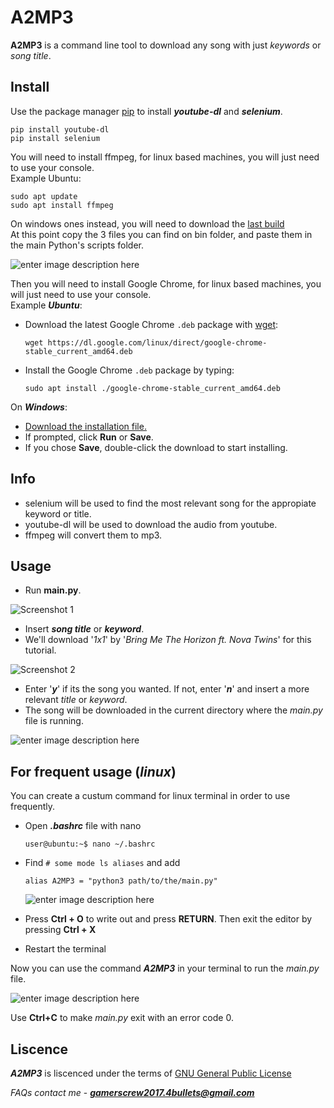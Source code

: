 # A2MP3
**A2MP3** is a command line tool to download any song with just *keywords* or *song title*.

## Install
Use the package manager [pip](https://pip.pypa.io/en/stable/) to install ***youtube-dl*** and ***selenium***.

    pip install youtube-dl
    pip install selenium

You will need to install ffmpeg, for linux based machines, you will just need to use your console.  
Example Ubuntu:

    sudo apt update
    sudo apt install ffmpeg
    
On windows ones instead, you will need to download the [last build](https://ffmpeg.org/download.html#build-windows)  
At this point copy the 3 files you can find on bin folder, and paste them in the main Python's scripts folder.

![enter image description here](https://camo.githubusercontent.com/8029dedf1ed27d2a12e30879e662ceca4d91b4d1898322ec08da2a09a220641a/68747470733a2f2f692e6962622e636f2f676d4a5a317a432f6161616161612e706e67)

Then you will need to install Google Chrome, for linux based machines, you will just need to use your console.  
Example ***Ubuntu***:
  * Download the latest Google Chrome `.deb` package with [wget](https://linuxize.com/post/wget-command-examples/):
  
    `wget https://dl.google.com/linux/direct/google-chrome-stable_current_amd64.deb`
* Install the Google Chrome `.deb` package by typing: 
 
    `sudo apt install ./google-chrome-stable_current_amd64.deb`
    
On ***Windows***:
* [Download the installation file.](https://www.google.com/chrome/browser/desktop/index.html)
* If prompted, click **Run** or **Save**.
* If you chose **Save**, double-click the download to start installing.
    
## Info
* selenium will be used to find the most relevant song for the appropiate keyword or title.
* youtube-dl will be used to download the audio from youtube.  
* ffmpeg will convert them to mp3.

## Usage
* Run **main.py**.

![Screenshot 1](https://i.ibb.co/pXcBZQJ/Screenshot-from-2021-01-31-16-01-53.png)

* Insert ***song title*** or ***keyword***. 
* We'll download '*1x1*' by '*Bring Me The Horizon ft. Nova Twins*' for this tutorial.

![Screenshot 2](https://i.ibb.co/nbHd197/Screenshot-from-2021-01-31-16-02-16.png)

* Enter '***y***' if its the song you wanted. If not, enter '***n***' and insert a more relevant *title* or *keyword*.
* The song will be downloaded in the current directory where the *main.py* file is running.

![enter image description here](https://i.ibb.co/M7Y0vYQ/Screenshot-from-2021-01-31-16-02-54.png)
## For frequent usage (*linux*)
You can create a custum command for linux terminal in order to use frequently.
* Open ***.bashrc*** file with nano

    `user@ubuntu:~$ nano ~/.bashrc`

* Find `# some mode ls aliases` and add

    `alias A2MP3 = "python3 path/to/the/main.py"`
    
    ![enter image description here](https://i.ibb.co/tz1vf3Z/Screenshot-from-2021-01-31-17-09-50.png)

* Press **Ctrl + O** to write out and press **RETURN**. Then exit the editor by pressing **Ctrl + X**
* Restart the terminal

Now you can use the command ***A2MP3*** in your terminal to run the *main.py* file.

![enter image description here](https://i.ibb.co/26xFWBT/Screenshot-from-2021-01-31-17-13-38.png)

Use **Ctrl+C** to make *main.py* exit with an error code 0.

## Liscence
***A2MP3*** is liscenced under the terms of [GNU General Public License](https://www.gnu.org/licenses/licenses.en.html#GPL)

*FAQs contact me* - ***gamerscrew2017.4bullets@gmail.com***
